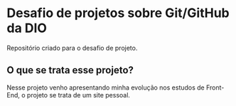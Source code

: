 # Desafio de projetos sobre Git/GitHub da DIO
 Repositório criado para o desafio de projeto. 
 ## O que se trata esse projeto?
 Nesse projeto venho apresentando minha evolução nos estudos de Front-End, o projeto se trata de um site pessoal.
